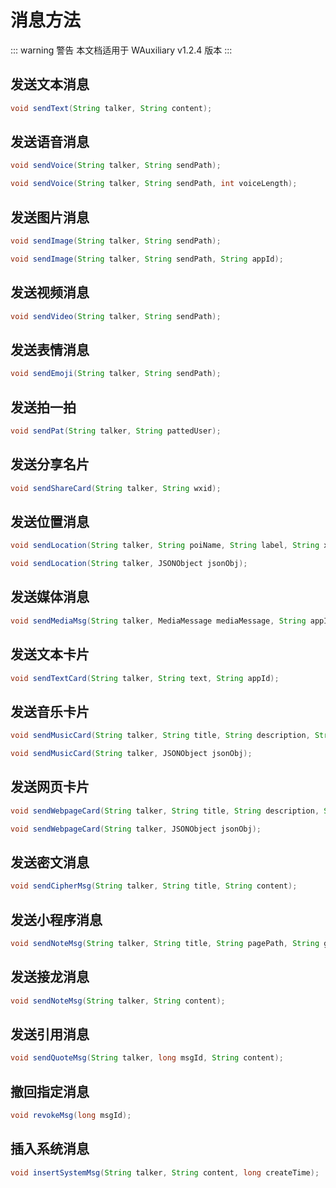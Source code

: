 # 消息方法

::: warning 警告
本文档适用于 WAuxiliary v1.2.4 版本
:::

## 发送文本消息

```java
void sendText(String talker, String content);
```

## 发送语音消息

```java
void sendVoice(String talker, String sendPath);

void sendVoice(String talker, String sendPath, int voiceLength);
```

## 发送图片消息

```java
void sendImage(String talker, String sendPath);

void sendImage(String talker, String sendPath, String appId);
```

## 发送视频消息

```java
void sendVideo(String talker, String sendPath);
```

## 发送表情消息

```java
void sendEmoji(String talker, String sendPath);
```

## 发送拍一拍

```java
void sendPat(String talker, String pattedUser);
```

## 发送分享名片

```java
void sendShareCard(String talker, String wxid);
```

## 发送位置消息

```java
void sendLocation(String talker, String poiName, String label, String x, String y, String scale);

void sendLocation(String talker, JSONObject jsonObj);
```

## 发送媒体消息

```java
void sendMediaMsg(String talker, MediaMessage mediaMessage, String appId);
```

## 发送文本卡片

```java
void sendTextCard(String talker, String text, String appId);
```

## 发送音乐卡片

```java
void sendMusicCard(String talker, String title, String description, String playUrl, String infoUrl, String appId);

void sendMusicCard(String talker, JSONObject jsonObj);
```

## 发送网页卡片

```java
void sendWebpageCard(String talker, String title, String description, String webpageUrl, String appId);

void sendWebpageCard(String talker, JSONObject jsonObj);
```

## 发送密文消息

```java
void sendCipherMsg(String talker, String title, String content);
```

## 发送小程序消息

```java
void sendNoteMsg(String talker, String title, String pagePath, String ghName);
```

## 发送接龙消息

```java
void sendNoteMsg(String talker, String content);
```

## 发送引用消息

```java
void sendQuoteMsg(String talker, long msgId, String content);
```

## 撤回指定消息

```java
void revokeMsg(long msgId);
```

## 插入系统消息

```java
void insertSystemMsg(String talker, String content, long createTime);
```
